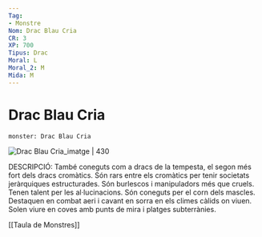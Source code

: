 ```yaml
---
Tag:
- Monstre
Nom: Drac Blau Cria
CR: 3
XP: 700
Tipus: Drac
Moral: L
Moral_2: M
Mida: M
---
```

# Drac Blau Cria

```statblock
monster: Drac Blau Cria
```

![Drac Blau Cria_imatge | 430](https://i.pinimg.com/564x/eb/49/5a/eb495a622d2d525a613110db8846ce65.jpg)

DESCRIPCIÓ: 
També coneguts com a dracs de la tempesta, el segon més fort dels dracs cromàtics. Són rars entre els cromàtics per tenir societats jeràrquiques estructurades. Són burlescos i manipuladors més que cruels. Tenen talent per les al·lucinacions. Són coneguts per el corn dels mascles. Destaquen en combat aeri i cavant en sorra en els climes càlids on viuen. Solen viure en coves amb punts de mira i platges subterrànies.

[[Taula de Monstres]]


